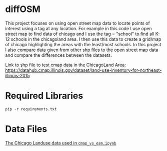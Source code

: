 # diffOSM
This project focuses on using open street map data to locate points of interest using a tag at any location. For example in this code I use open street map to find data of chicago and I use the tag = "school" to find all K-12 schools in the chicagoland area. I then use this data to create a grid/map of chicago highlighting the areas with the least/most schools. In this project I also compare data given from other shp files to the open street map data and compare the differences between the datasets.

Link to shp file to test cmap data in the ChicagoLand Area: https://datahub.cmap.illinois.gov/dataset/land-use-inventory-for-northeast-illinois-2015

<h1> Required Libraries</h1>

```
pip -r requirements.txt
```
<h1> Data Files </h1>

[The Chicago Landuse data used in `cmap_vs_osm.ipynb`](https://datahub.cmap.illinois.gov/dataset/land-use-inventory-for-northeast-illinois-2015)

